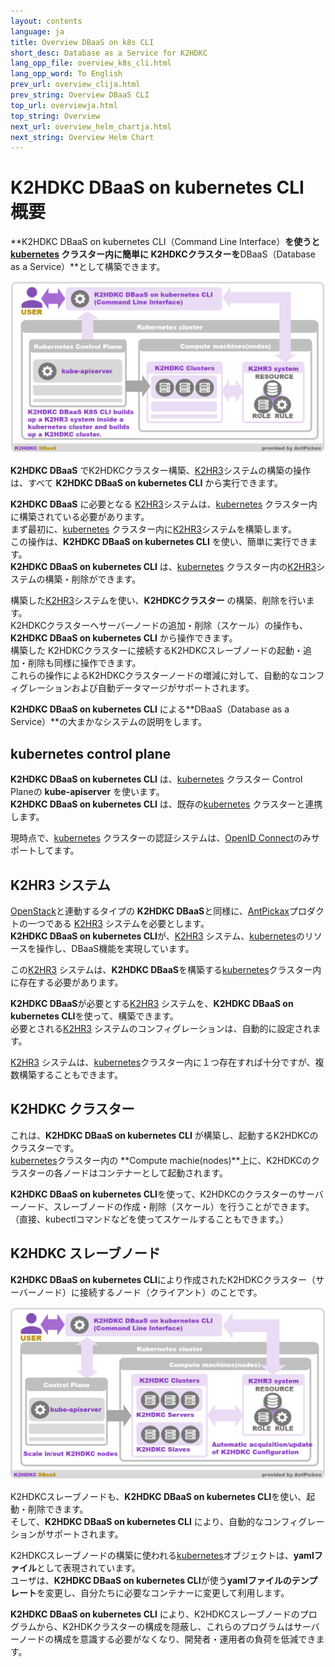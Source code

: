 ```yaml
---
layout: contents
language: ja
title: Overview DBaaS on k8s CLI
short_desc: Database as a Service for K2HDKC
lang_opp_file: overview_k8s_cli.html
lang_opp_word: To English
prev_url: overview_clija.html
prev_string: Overview DBaaS CLI
top_url: overviewja.html
top_string: Overview
next_url: overview_helm_chartja.html
next_string: Overview Helm Chart
---
```


# K2HDKC DBaaS on kubernetes CLI 概要
**K2HDKC DBaaS on kubernetes CLI（Command Line Interface）**を使うと[kubernetes](https://kubernetes.io/) クラスター内に簡単に **K2HDKC**クラスターを**DBaaS（Database as a Service）**として構築できます。  

![K2HDKC DBaaS on kubernetes CLI Overview](images/overview_k8s_cli.png)

**K2HDKC DBaaS** でK2HDKCクラスター構築、[K2HR3](https://k2hr3.antpick.ax/indexja.html)システムの構築の操作は、すべて **K2HDKC DBaaS on kubernetes CLI** から実行できます。  

**K2HDKC DBaaS** に必要となる [K2HR3](https://k2hr3.antpick.ax/indexja.html)システムは、[kubernetes](https://kubernetes.io/) クラスター内に構築されている必要があります。  
まず最初に、[kubernetes](https://kubernetes.io/) クラスター内に[K2HR3](https://k2hr3.antpick.ax/indexja.html)システムを構築します。  
この操作は、**K2HDKC DBaaS on kubernetes CLI** を使い、簡単に実行できます。  
**K2HDKC DBaaS on kubernetes CLI** は、[kubernetes](https://kubernetes.io/) クラスター内の[K2HR3](https://k2hr3.antpick.ax/indexja.html)システムの構築・削除ができます。  

構築した[K2HR3](https://k2hr3.antpick.ax/indexja.html)システムを使い、**K2HDKCクラスター** の構築、削除を行います。  
K2HDKCクラスターへサーバーノードの追加・削除（スケール）の操作も、**K2HDKC DBaaS on kubernetes CLI** から操作できます。  
構築した K2HDKCクラスターに接続するK2HDKCスレーブノードの起動・追加・削除も同様に操作できます。  
これらの操作によるK2HDKCクラスターノードの増減に対して、自動的なコンフィグレーションおよび自動データマージがサポートされます。  

**K2HDKC DBaaS on kubernetes CLI** による**DBaaS（Database as a Service）**の大まかなシステムの説明をします。  

## kubernetes control plane
**K2HDKC DBaaS on kubernetes CLI** は、[kubernetes](https://kubernetes.io/) クラスター Control Planeの **kube-apiserver** を使います。  
**K2HDKC DBaaS on kubernetes CLI** は、既存の[kubernetes](https://kubernetes.io/) クラスターと連携します。  

現時点で、[kubernetes](https://kubernetes.io/) クラスターの認証システムは、[OpenID Connect](https://openid.net/connect/)のみサポートしてます。  

## K2HR3 システム
[OpenStack](https://www.openstack.org/)と連動するタイプの **K2HDKC DBaaS**と同様に、[AntPickax](https://antpick.ax/indexja.html)プロダクトの一つである [K2HR3](https://k2hr3.antpick.ax/indexja.html) システムを必要とします。  
**K2HDKC DBaaS on kubernetes CLI**が、[K2HR3](https://k2hr3.antpick.ax/indexja.html) システム、[kubernetes](https://kubernetes.io/)のリソースを操作し、DBaaS機能を実現しています。  

この[K2HR3](https://k2hr3.antpick.ax/indexja.html) システムは、**K2HDKC DBaaS**を構築する[kubernetes](https://kubernetes.io/)クラスター内に存在する必要があります。  

**K2HDKC DBaaS**が必要とする[K2HR3](https://k2hr3.antpick.ax/indexja.html) システムを、**K2HDKC DBaaS on kubernetes CLI**を使って、構築できます。  
必要とされる[K2HR3](https://k2hr3.antpick.ax/indexja.html) システムのコンフィグレーションは、自動的に設定されます。  

[K2HR3](https://k2hr3.antpick.ax/indexja.html) システムは、[kubernetes](https://kubernetes.io/)クラスター内に１つ存在すれば十分ですが、複数構築することもできます。  

## K2HDKC クラスター
これは、**K2HDKC DBaaS on kubernetes CLI** が構築し、起動するK2HDKCのクラスターです。  
[kubernetes](https://kubernetes.io/)クラスター内の **Compute machie(nodes)**上に、K2HDKCのクラスターの各ノードはコンテナーとして起動されます。  

**K2HDKC DBaaS on kubernetes CLI**を使って、K2HDKCのクラスターのサーバーノード、スレーブノードの作成・削除（スケール）を行うことができます。  
（直接、kubectlコマンドなどを使ってスケールすることもできます。）  

## K2HDKC スレーブノード
**K2HDKC DBaaS on kubernetes CLI**により作成されたK2HDKCクラスター（サーバーノード）に接続するノード（クライアント）のことです。  

![K2HDKC DBaaS Slave Overview](images/overview_k8s_cli_slave.png)

K2HDKCスレーブノードも、**K2HDKC DBaaS on kubernetes CLI**を使い、起動・削除できます。  
そして、**K2HDKC DBaaS on kubernetes CLI** により、自動的なコンフィグレーションがサポートされます。  

K2HDKCスレーブノードの構築に使われる[kubernetes](https://kubernetes.io/)オブジェクトは、**yamlファイル**として表現されています。  
ユーザは、**K2HDKC DBaaS on kubernetes CLI**が使う**yamlファイルのテンプレート**を変更し、自分たちに必要なコンテナーに変更して利用します。  

**K2HDKC DBaaS on kubernetes CLI** により、K2HDKCスレーブノードのプログラムから、K2HDKクラスターの構成を隠蔽し、これらのプログラムはサーバーノードの構成を意識する必要がなくなり、開発者・運用者の負荷を低減できます。  
